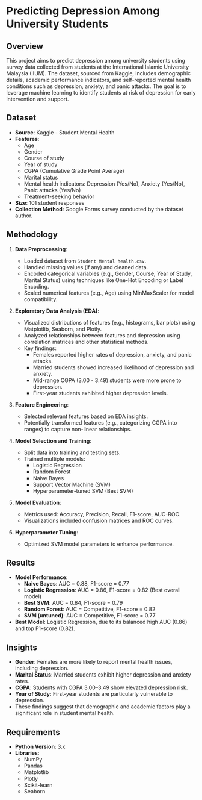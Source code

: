 # Predicting Depression Among University Students

## Overview

This project aims to predict depression among university students using survey data collected from students at the International Islamic University Malaysia (IIUM). The dataset, sourced from Kaggle, includes demographic details, academic performance indicators, and self-reported mental health conditions such as depression, anxiety, and panic attacks. The goal is to leverage machine learning to identify students at risk of depression for early intervention and support.

## Dataset

- **Source**: Kaggle - Student Mental Health
- **Features**:
  - Age
  - Gender
  - Course of study
  - Year of study
  - CGPA (Cumulative Grade Point Average)
  - Marital status
  - Mental health indicators: Depression (Yes/No), Anxiety (Yes/No), Panic attacks (Yes/No)
  - Treatment-seeking behavior
- **Size**: 101 student responses
- **Collection Method**: Google Forms survey conducted by the dataset author.

## Methodology

1. **Data Preprocessing**:

   - Loaded dataset from `Student Mental health.csv`.
   - Handled missing values (if any) and cleaned data.
   - Encoded categorical variables (e.g., Gender, Course, Year of Study, Marital Status) using techniques like One-Hot Encoding or Label Encoding.
   - Scaled numerical features (e.g., Age) using MinMaxScaler for model compatibility.

2. **Exploratory Data Analysis (EDA)**:

   - Visualized distributions of features (e.g., histograms, bar plots) using Matplotlib, Seaborn, and Plotly.
   - Analyzed relationships between features and depression using correlation matrices and other statistical methods.
   - Key findings:
     - Females reported higher rates of depression, anxiety, and panic attacks.
     - Married students showed increased likelihood of depression and anxiety.
     - Mid-range CGPA (3.00 - 3.49) students were more prone to depression.
     - First-year students exhibited higher depression levels.

3. **Feature Engineering**:

   - Selected relevant features based on EDA insights.
   - Potentially transformed features (e.g., categorizing CGPA into ranges) to capture non-linear relationships.

4. **Model Selection and Training**:

   - Split data into training and testing sets.
   - Trained multiple models:
     - Logistic Regression
     - Random Forest
     - Naive Bayes
     - Support Vector Machine (SVM)
     - Hyperparameter-tuned SVM (Best SVM)

5. **Model Evaluation**:

   - Metrics used: Accuracy, Precision, Recall, F1-score, AUC-ROC.
   - Visualizations included confusion matrices and ROC curves.

6. **Hyperparameter Tuning**:

   - Optimized SVM model parameters to enhance performance.

## Results

- **Model Performance**:
  - **Naive Bayes**: AUC = 0.88, F1-score = 0.77
  - **Logistic Regression**: AUC = 0.86, F1-score = 0.82 (Best overall model)
  - **Best SVM**: AUC = 0.84, F1-score = 0.79
  - **Random Forest**: AUC = Competitive, F1-score = 0.82
  - **SVM (untuned)**: AUC = Competitive, F1-score = 0.77
- **Best Model**: Logistic Regression, due to its balanced high AUC (0.86) and top F1-score (0.82).

## Insights

- **Gender**: Females are more likely to report mental health issues, including depression.
- **Marital Status**: Married students exhibit higher depression and anxiety rates.
- **CGPA**: Students with CGPA 3.00–3.49 show elevated depression risk.
- **Year of Study**: First-year students are particularly vulnerable to depression.
- These findings suggest that demographic and academic factors play a significant role in student mental health.

## Requirements

- **Python Version**: 3.x
- **Libraries**:
  - NumPy
  - Pandas
  - Matplotlib
  - Plotly
  - Scikit-learn
  - Seaborn
